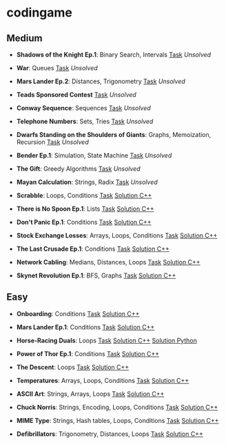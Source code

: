 # codingame
## Medium
- **Shadows of the Knight Ep.1**: Binary Search, Intervals 
[Task](https://www.codingame.com/training/medium/shadows-of-the-knight-episode-1)
_Unsolved_

- **War**: Queues 
[Task](https://www.codingame.com/training/medium/winamax-battle)
_Unsolved_

- **Mars Lander Ep.2**: Distances, Trigonometry 
[Task](https://www.codingame.com/training/medium/mars-lander-episode-2)
_Unsolved_

- **Teads Sponsored Contest**
[Task](https://www.codingame.com/training/medium/teads-sponsored-contest)
_Unsolved_

- **Conway Sequence**: Sequences 
[Task](https://www.codingame.com/training/medium/conway-sequence)
_Unsolved_

- **Telephone Numbers**: Sets, Tries
[Task](https://www.codingame.com/training/medium/telephone-numbers)
_Unsolved_

- **Dwarfs Standing on the Shoulders of Giants**: Graphs, Memoization, Recursion 
[Task](https://www.codingame.com/training/medium/dwarfs-standing-on-the-shoulders-of-giants)
_Unsolved_

- **Bender Ep.1**: Simulation, State Machine 
[Task](https://www.codingame.com/training/medium/bender-episode-1)
_Unsolved_

- **The Gift**: Greedy Algorithms 
[Task](https://www.codingame.com/training/medium/the-gift)
_Unsolved_

- **Mayan Calculation**: Strings, Radix 
[Task](https://www.codingame.com/training/medium/mayan-calculation)
_Unsolved_

- **Scrabble**: Loops, Conditions 
[Task](https://www.codingame.com/training/medium/scrabble)
[Solution C++](./CPP/scrabble.cpp)

- **There is No Spoon Ep.1**: Lists 
[Task](https://www.codingame.com/training/medium/there-is-no-spoon-episode-1)
[Solution C++](./CPP/there_is_no_spoon_ep_1.cpp)

- **Don't Panic Ep.1**: Conditions 
[Task](https://www.codingame.com/training/medium/don't-panic-episode-1)
[Solution C++](./CPP/dont_panic_ep_1.cpp)

- **Stock Exchange Losses**: Arrays, Loops, Conditions 
[Task](https://www.codingame.com/training/medium/stock-exchange-losses)
[Solution C++](./CPP/stock_exchange_losses.cpp)

- **The Last Crusade Ep.1**: Conditions 
[Task](https://www.codingame.com/training/medium/the-last-crusade-episode-1)
[Solution C++](./CPP/the_last_crusade_ep_1.cpp)

- **Network Cabling**: Medians, Distances, Loops 
[Task](https://www.codingame.com/training/medium/network-cabling)
[Solution C++](./CPP/network_cabling.cpp)

- **Skynet Revolution Ep.1**: BFS, Graphs 
[Task](https://www.codingame.com/training/medium/skynet-revolution-episode-1)
[Solution C++](./CPP/skynet_revolution_ep1.cpp)
## Easy
- **Onboarding**: Conditions 
[Task](https://www.codingame.com/training/easy/onboarding)
[Solution C++](./CPP/Onboarding.cpp)

- **Mars Lander Ep.1**: Conditions 
[Task](https://www.codingame.com/training/easy/mars-lander-episode-1)
[Solution C++](./CPP/Mars_Lander_Episode_1.cpp)

- **Horse-Racing Duals**: Loops 
[Task](https://www.codingame.com/training/easy/horse-racing-duals)
[Solution C++](./CPP/Horse_racing_Duals.cpp)
[Solution Python](./Python/Horse_racing_Duals.py)

- **Power of Thor Ep.1**: Conditions 
[Task](https://www.codingame.com/training/easy/power-of-thor-episode-1)
[Solution C++](./CPP/Power_of_Thor_Episode_1.cpp)

- **The Descent**: Loops 
[Task](https://www.codingame.com/training/easy/the-descent)
[Solution C++](./CPP/The_Descent.cpp)

- **Temperatures**: Arrays, Loops, Conditions 
[Task](https://www.codingame.com/training/easy/temperatures)
[Solution C++](./CPP/temperatures.cpp)

- **ASCII Art**: Strings, Arrays, Loops 
[Task](https://www.codingame.com/training/easy/ascii-art)
[Solution C++](./CPP/ASCII_Art.cpp)

- **Chuck Norris**: Strings, Encoding, Loops, Conditions 
[Task](https://www.codingame.com/training/easy/chuck-norris)
[Solution C++](./CPP/Chuck_Norris.cpp)

- **MIME Type**: Strings, Hash tables, Loops, Conditions 
[Task](https://www.codingame.com/training/easy/mime-type)
[Solution C++](./CPP/MIME_Type.cpp)

- **Defibrillators**: Trigonometry, Distances, Loops 
[Task](https://www.codingame.com/training/easy/defibrillators)
[Solution C++](./CPP/defibrillators.cpp)
